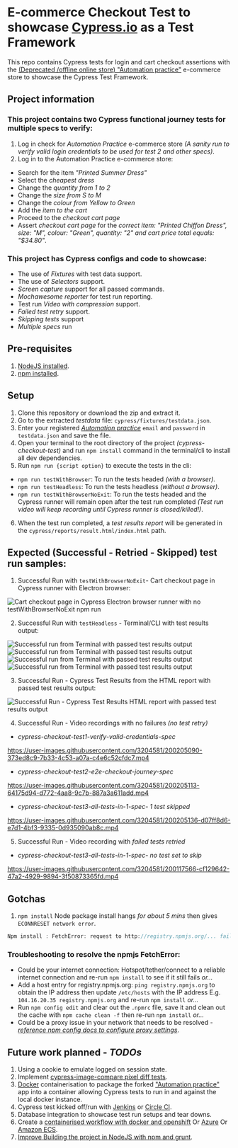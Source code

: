 # E-commerce Checkout Test to showcase [Cypress.io](https://www.cypress.io/) as a Test Framework 
This repo contains Cypress tests for login and cart checkout assertions with the [(Deprecated /offline online store)
"Automation practice"](http://automationpractice.com/) e-commerce store to showcase the Cypress Test Framework.

## Project information
### This project contains two Cypress functional journey tests for multiple specs to verify:
1. Log in check for *Automation Practice* e-commerce store *(A sanity run to verify valid login credentials to be used for test 2 and other specs)*.
2. Log in to the Automation Practice e-commerce store:
- Search for the item *"Printed Summer Dress"*
- Select the *cheapest dress*
- Change the *quantity from 1 to 2*
- Change the *size from S to M*
- Change the *colour from Yellow to Green*
- Add the *item to the cart*
- Proceed to the *checkout cart page*
- Assert *checkout cart page* for the *correct item: "Printed Chiffon Dress", size: "M", colour: "Green", quantity: "2" and cart price total equals: "$34.80"*.

### This project has Cypress configs and code to showcase:
- The use of *Fixtures* with test data support.
- The use of *Selectors* support.
- *Screen capture* support for all passed commands.
- *Mochawesome reporter* for test run reporting.
- Test run *Video with compression* support.
- *Failed test retry* support.
- *Skipping tests* support
- *Multiple specs* run

## Pre-requisites
1. [NodeJS installed](https://nodejs.org/en/download/).
2. [npm installed](https://docs.npmjs.com/downloading-and-installing-node-js-and-npm/).

## Setup
1. Clone this repository or download the zip and extract it.
2. Go to the extracted *testdata* file: `cypress/fixtures/testdata.json`.
3. Enter your registered [*Automation practice*](http://automationpractice.com/) `email` and `password` in `testdata.json` and save the file.
4. Open your terminal to the root directory of the project *(cypress-checkout-test)* and run `npm install` command in the terminal/cli to install all dev dependencies.
5. Run `npm run {script option}` to execute the tests in the cli:
- `npm run testWithBrowser`: To run the tests headed *(with a browser)*.
- `npm run testHeadless`: To run the tests headless *(without a browser)*.
- `npm run testWithBrowserNoExit`: To run the tests headed and the Cypress runner will remain open after the test run completed *(Test run video will keep recording until Cypress runner is closed/killed!)*.
6. When the test run completed, a *test results report* will be generated in the `cypress/reports/result.html/index.html` path.

## Expected (Successful - Retried - Skipped) test run samples:

1. Successful Run with `testWithBrowserNoExit`- Cart checkout page in Cypress runner with Electron browser:

![Cart checkout page in Cypress Electron browser runner with no testWithBrowserNoExit npm run](Cypress_Electron_runner_cart_page.jpg)

2. Successful Run with `testHeadless` - Terminal/CLI with test results output:

![Successful run from Terminal with passed test results output](terminal_cypress1.jpg)
![Successful run from Terminal with passed test results output](terminal_cypress2.jpg)
![Successful run from Terminal with passed test results output](terminal_cypress3.jpg)
![Successful run from Terminal with passed test results output](terminal_cypress4.jpg)

3. Successful Run - Cypress Test Results from the HTML report with passed test results output:

![Successful Run - Cypress Test Results HTML report with passed test results output](Cypress_Test_Results_html_report.jpg)

4. Successful Run - Video recordings with no failures *(no test retry)*

- *cypress-checkout-test1-verify-valid-credentials-spec*

https://user-images.githubusercontent.com/3204581/200205090-373ed8c9-7b33-4c53-a07a-c4e6c52cfdc7.mp4

- *cypress-checkout-test2-e2e-checkout-journey-spec*

https://user-images.githubusercontent.com/3204581/200205113-64175d94-d772-4aa8-9c7b-887a3a611add.mp4

- *cypress-checkout-test3-all-tests-in-1-spec- 1 test skipped*

https://user-images.githubusercontent.com/3204581/200205136-d07ff8d6-e7d1-4bf3-9335-0d935090ab8c.mp4

5. Successful Run - Video recording with *failed tests retried*

- *cypress-checkout-test3-all-tests-in-1-spec- no test set to skip*

https://user-images.githubusercontent.com/3204581/200117566-cf129642-47a2-4929-9894-3f50873365fd.mp4

## Gotchas

1. `npm install` Node package install hangs *for about 5 mins* then gives `ECONNRESET network error`.

```js
Npm install : FetchError: request to http://registry.npmjs.org/... failed, reason: read ECONNRESET
```

### Troubleshooting to resolve the npmjs FetchError:
- Could be your internet connection: Hotspot/tether/connect to a reliable internet connection and re-run `npm install` to see if it still fails *or...*
- Add a host entry for registry.npmjs.org: `ping registry.npmjs.org` to obtain the IP address then update `/etc/hosts` with the IP address E.g. `104.16.20.35 registry.npmjs.org` and re-run `npm install` *or...*
- Run `npm config edit` and clear out the `.npmrc` file, save it and clean out the cache with `npm cache clean -f` then re-run `npm install` *or...*
- Could be a proxy issue in your network that needs to be resolved - [*reference npm config docs to configure proxy settings*](https://docs.npmjs.com/cli/v8/using-npm/config#proxy).

## Future work planned - *TODOs*

1. Using a cookie to emulate logged on session state.
2. Implement [cypress-image-compare pixel diff tests](https://www.npmjs.com/package/cypress-image-compare).
3. [Docker](https://www.docker.com/) containerisation to package the forked ["Automation practice"](http://automationpractice.com/) app into a container allowing Cypress tests to run in and against the local docker instance.
4. Cypress test kicked off/run with [Jenkins](https://www.jenkins.io/) or [Circle CI](https://circleci.com/).
5. Database integration to showcase test run setups and tear downs.
6. Create a [containerised workflow with docker and openshift](https://github.com/OBVIOCO/cypress-checkout-test/new/main?filename=.github%2Fworkflows%2Fopenshift.yml&workflow_template=deployments%2Fopenshift) Or [Azure](https://github.com/OBVIOCO/cypress-checkout-test/new/main?filename=.github%2Fworkflows%2Fazure-webapps-node.yml&workflow_template=deployments%2Fazure-webapps-node) Or [Amazon ECS](https://github.com/OBVIOCO/cypress-checkout-test/new/main?filename=.github%2Fworkflows%2Faws.yml&workflow_template=deployments%2Faws).
7. [Improve Building the project in NodeJS with npm and grunt](https://github.com/OBVIOCO/cypress-checkout-test/new/main?filename=.github%2Fworkflows%2Fnpm-grunt.yml&workflow_template=ci%2Fnpm-grunt).
